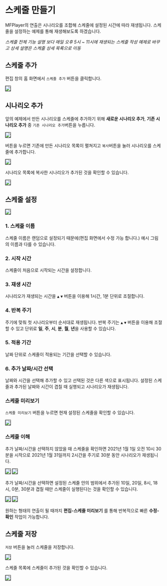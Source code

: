 # 스케줄 만들기
MFPlayer의 연출은 시나리오를 조합해 스케줄에 설정된 시간에 따라 재생됩니다.
스케줄을 설정하는 예제를 통해 재생해보도록 하겠습니다.

*스케줄 전체 기능 설명 보다 매일 오후 5시 ~ 11시에 재생되는 스케줄 작성 예제로 바꾸고 상세 설명은 스케줄 상세 목록으로 이동*

## 스케줄 추가
편집 창의 홈 화면에서 `스케줄 추가` 버튼을 클릭합니다.

<img src="./img/schedule/addSchedule.jpg" style="border: 1px solid"/>

## 시나리오 추가
앞의 예제에서 만든 시나리오를 스케줄에 추가하기 위해 **새로운 시나리오 추가**, **기존 시나리오 추가** 중 `기존 시나리오 추가`버튼을 누릅니다.

<img src="./img/schedule/showScenarioList.jpg" style="border: 1px solid"/>

버튼을 누르면 기존에 만든 시나리오 목록이 펼쳐지고 `복사`버튼을 눌러 시나리오를 스케줄에 추가합니다.

<img src="./img/schedule/addScenario.jpg" style="border: 1px solid"/>

시나리오 목록에 복사한 시나리오가 추가된 것을 확인할 수 있습니다.  

<img src="./img/schedule/scheduleSenarios.jpg" style="border: 1px solid"/>

##  스케줄 설정

<img src="./img/schedule/setSchedule.jpg" style="border: 1px solid"/>

### 1. 스케줄 이름
스케줄 이름은 랜덤으로 설정되기 때문에(편집 화면에서 수정 가능 합니다.) 예시 그림의 이름과 다를 수 있습니다.

### 2. 시작 시간
스케줄이 처음으로 시작되는 시간을 설정합니다.

### 3. 재생 시간
시나리오가 재생되는 시간을  `▲` `▼` 버튼을 이용해 1시간, 1분 단위로 조절합니다.  

### 4. 반복 주기
주기에 맞춰 첫 시나리오부터 순서대로 재생됩니다.
반복 주기는  `▲` `▼` 버튼을 이용해 조절할 수 있고 단위로 **일**, **주**, **시**, **분**, **월**, **년**을 사용할 수 있습니다.

### 5. 적용 기간
날짜 단위로 스케줄이 적용되는 기간을 선택할 수 있습니다. 

### 6. 추가 날짜/시간 선택
날짜와 시간을 선택해 추가할 수 있고 선택된 것은 다른 색으로 표시됩니다.
설정된 스케줄과 추가된 날짜와 시간이 겹칠 때 실행되고 시나리오가 재생됩니다.

### 스케줄 미리보기
`스케줄 미리보기` 버튼을 누르면 현재 설정된 스케줄을 확인할 수 있습니다.

<img src="./img/schedule/previewSchedule.jpg" style="border: 1px solid"/>

### 스케줄 이해

추가 날짜/시간을 선택하지 않았을 때 스케줄을 확인하면 2021년 1월 1일 오전 10시 30분을 시작으로 2021년 1월 31일까지 2시간을 주기로 30분 동안 시나리오가 재생됩니다.

<img src="./img/schedule/schedule1.jpg" style="border: 1px solid"/>
<img src="./img/schedule/previewSchedule1.jpg" style="border: 1px solid"/>

추가 날짜/시간을 선택하면 설정된 스케줄 안의 범위에서 추가된 10일, 20일, 8시, 18시, 0분, 30분과 겹칠 때만 스케줄이 실행된다는 것을 확인할 수 있습니다.

<img src="./img/schedule/schedule2.jpg" style="border: 1px solid"/>
<img src="./img/schedule/previewSchedule2.jpg" style="border: 1px solid"/>

원하는 형태의 연출이 될 때까지 **편집-스케줄 미리보기** 를 통해 반복적으로 빠른 **수정-확인** 작업이 가능합니다.

## 스케줄 저장
`저장` 버튼을 눌러 스케줄을 저장합니다.

<img src="./img/schedule/saveSchedule.jpg" style="border: 1px solid"/>

스케줄 목록에 스케줄이 추가된 것을 확인할 수 있습니다.

<img src="./img/schedule/scheduleList.jpg" style="border: 1px solid"/>
